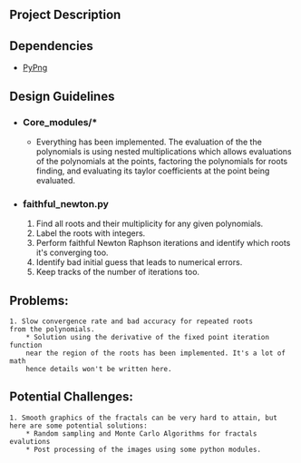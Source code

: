 ## Project Description
    
## Dependencies
- [PyPng](https://github.com/drj11/pypng)
 
## Design Guidelines
- ### Core_modules/*
    - Everything has been implemented. The evaluation of the the polynomials is using nested multiplications which allows evaluations of the polynomials at the points, factoring the polynomials for roots finding, and evaluating its taylor coefficients at the point being evaluated. 
- ### faithful_newton.py
    1. Find all roots and their multiplicity for any given polynomials. 
    2. Label the roots with integers. 
    3. Perform faithful Newton Raphson iterations and identify which roots it's converging too. 
    4. Identify bad initial guess that leads to numerical errors.
    5. Keep tracks of the number of iterations too.  
 
## Problems: 
    1. Slow convergence rate and bad accuracy for repeated roots 
    from the polynomials. 
        * Solution using the derivative of the fixed point iteration function 
        near the region of the roots has been implemented. It's a lot of math
        hence details won't be written here. 
        
        
## Potential Challenges: 
    1. Smooth graphics of the fractals can be very hard to attain, but here are some potential solutions: 
        * Random sampling and Monte Carlo Algorithms for fractals evalutions
        * Post processing of the images using some python modules. 
